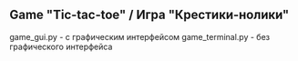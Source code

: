 ## Game "Tic-tac-toe" / Игра "Крестики-нолики"

game_gui.py - с графическим интерфейсом
game_terminal.py - без графического интерфейса
